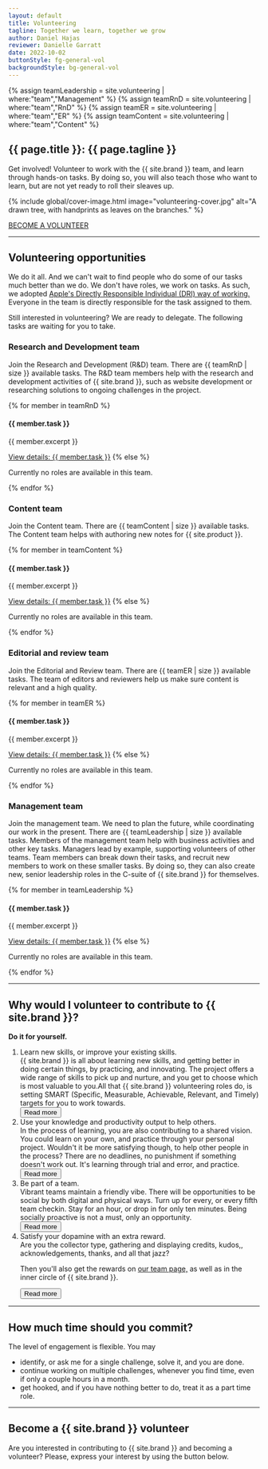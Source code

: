 ```yaml
---
layout: default
title: Volunteering
tagline: Together we learn, together we grow
author: Daniel Hajas
reviewer: Danielle Garratt
date: 2022-10-02
buttonStyle: fg-general-vol
backgroundStyle: bg-general-vol
---
```


{% assign teamLeadership = site.volunteering | where:"team","Management" %}
{% assign teamRnD = site.volunteering | where:"team","RnD" %}
{% assign teamER = site.volunteering | where:"team","ER" %}
{% assign teamContent = site.volunteering | where:"team","Content" %}

## {{ page.title }}: {{ page.tagline }}

Get involved!
Volunteer to work with the {{ site.brand }} team, and learn through hands-on tasks.
By doing so, you will also teach those who want to learn, but are not yet ready to roll their sleaves up.

{% include global/cover-image.html image="volunteering-cover.jpg" alt="A drawn tree, with handprints as leaves on the branches." %}

<a class="{{ page.buttonStyle }}" aria-disabled="false" href="{{ '/volunteering/become-a-volunteer.html' | prepend: site.baseurl }}">BECOME A VOLUNTEER</a>

---

## Volunteering opportunities

We do it all.
And we can't wait to find people who do some of our tasks much better than we do.
We don't have roles, we work on tasks.
As such, we adopted [Apple's Directly Responsible Individual (DRI) way of working.](https://mentorphile.com/2019/03/05/fostering-apples-culture-of-accountability-the-dri/)
Everyone in the team is directly responsible for the task assigned to them.

Still interested in volunteering?
We are ready to delegate.
The following tasks are waiting for you to take.

### Research and Development team

Join the Research and Development (R&D) team.
There are {{ teamRnD | size }} available tasks.
The R&D team members help with the research and development activities of {{ site.brand }}, such as website development or researching solutions to ongoing challenges in the project.

{% for member in teamRnD %}
<h4>{{ member.task }}</h4>

<p>{{ member.excerpt }}</p>

<a href="{{ member.url | prepend: site.baseurl }}" class="{{ page.buttonStyle }}">View details: {{ member.task }}</a>
{% else %}
<p>Currently no roles are available in this team.</p>
{% endfor %}

### Content team

Join the Content team.
There are {{ teamContent | size }} available tasks.
The Content team helps with authoring new notes for {{ site.product }}.

{% for member in teamContent %}
<h4>{{ member.task }}</h4>

<p>{{ member.excerpt }}</p>

<a href="{{ member.url | prepend: site.baseurl }}" class="{{ page.buttonStyle }}">View details: {{ member.task }}</a>
{% else %}
<p>Currently no roles are available in this team.</p>
{% endfor %}

### Editorial and review team

Join the Editorial and Review team.
There are {{ teamER | size }} available tasks.
The team of editors and reviewers help us make sure content is relevant and a high quality.

{% for member in teamER %}
<h4>{{ member.task }}</h4>

<p>{{ member.excerpt }}</p>

<a href="{{ member.url | prepend: site.baseurl }}" class="{{ page.buttonStyle }}">View details: {{ member.task }}</a>
{% else %}
<p>Currently no roles are available in this team.</p>
{% endfor %}

### Management team

Join the management team.
 We need to plan the future, while coordinating our work in the present.
There are {{ teamLeadership | size }} available tasks.
Members of the management team help with business activities and other key tasks.
Managers lead by example, supporting volunteers of other teams.
Team members can break down  their tasks, and recruit new members to work on these smaller tasks.
By doing so, they can also create new, senior leadership roles in the C-suite of {{ site.brand }} for themselves.

{% for member in teamLeadership %}
<h4>{{ member.task }}</h4>

<p>{{ member.excerpt }}</p>

<a href="{{ member.url | prepend: site.baseurl }}" class="{{ page.buttonStyle }}">View details: {{ member.task }}</a>
{% else %}
<p>Currently no roles are available in this team.</p>
{% endfor %}

---

## Why would I volunteer to contribute to {{ site.brand }}?

**Do it for yourself.**

<ol>
<li>
Learn new skills, or improve your existing skills.<div id="volunteer1"></div><div id="morevolunteer1">
{{ site.brand }} is all about learning new skills, and getting better in doing certain things, by practicing, and innovating.
The project offers a wide range of skills to pick up and nurture, and you get to choose which is most valuable to you.All that {{ site.brand }} volunteering roles do, is setting SMART (Specific, Measurable, Achievable, Relevant, and Timely) targets for you to work towards.
</div>
<button onclick="readMoreVolunteering1()" id= "Read-More-BTN1">Read more</button>
</li>

<li>
Use your knowledge and productivity output to help others.<div id= "volunteer2"></div><div id="morevolunteer2">
In the process of learning, you are also contributing to a shared vision.
You could learn on your own, and practice through your personal project.
Wouldn't it be more satisfying though, to help other people in the process?
There are no deadlines, no punishment if something doesn't work out.
It's learning through trial and error, and practice.
</div>
<button onclick="readMoreVolunteering2()" id="Read-More-BTN2">Read more</button>
</li>

<li>
Be part of a team. <div id= "volunteer3"></div><div id="morevolunteer3">
 Vibrant teams maintain a friendly vibe.
 There will be opportunities to be social by both digital and physical ways.
 Turn up for every, or every fifth team checkin.
 Stay for an hour, or drop in for only ten minutes.
 Being socially proactive is not a must, only an opportunity.
</div>
<button onclick="readMoreVolunteering3()" id="Read-More-BTN3">Read more</button>
</li>

<li>
Satisfy your dopamine with an extra reward. <div id= "volunteer4"></div> <div id="morevolunteer4">
Are you the collector type, gathering and displaying credits, kudos,, acknowledgements, thanks, and all that jazz?

Then you'll also get the rewards on <a href="/about/team/index.html">our team page,</a> as well as in the inner circle of {{ site.brand }}.
</div>
<button onclick="readMoreVolunteering4()" id="Read-More-BTN4">Read more</button>
</li>
</ol>

---

## How much time should you commit?

The level of engagement is flexible. You may

+ identify, or ask me for a single challenge, solve it, and you are done.
+ continue working on multiple challenges, whenever you find time, even if only a couple hours in a month.
+ get hooked, and if you have nothing better to do, treat it as a part time role.

---

## Become a {{ site.brand }} volunteer

Are you interested in contributing to {{ site.brand }} and becoming a volunteer?
Please, express your interest by using the button below.

<!--Note: Decide best method of expressing interest.-->


